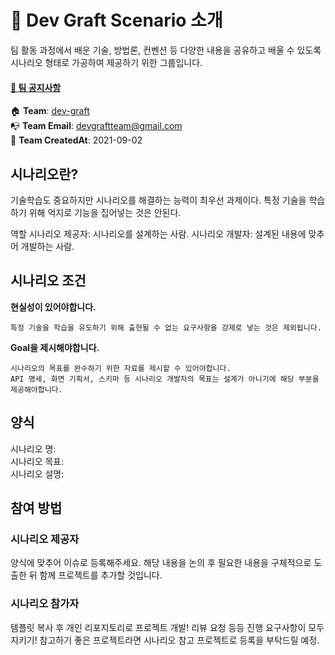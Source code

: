 
# 📖️️ Dev Graft Scenario 소개
팀 활동 과정에서 배운 기술, 방법론, 컨벤션 등 다양한 내용을 공유하고 배울 수 있도록 시나리오 형태로 가공하여 제공하기 위한 그룹입니다.

#### [📌 팀 공지사항](https://github.com/dev-graft/.github/wiki/%ED%8C%80-%EA%B3%B5%EC%A7%80%EC%82%AC%ED%95%AD)

:house: **Team**: [dev-graft](https://github.com/dev-graft)  
📭 **Team Email**: devgraftteam@gmail.com <br>
🎂 **Team CreatedAt**: 2021-09-02 <br> 

## 시나리오란?
기술학습도 중요하지만 시나리오를 해결하는 능력이 최우선 과제이다.
특정 기술을 학습하기 위해 억지로 기능을 집어넣는 것은 안된다.

역할
시나리오 제공자: 시나리오를 설계하는 사람.
시나리오 개발자: 설계된 내용에 맞추어 개발하는 사람.

## 시나리오 조건

**현실성이 있어야합니다.**
```
특정 기술을 학습을 유도하기 위해 출현될 수 없는 요구사항을 강제로 넣는 것은 제외됩니다.
```

**Goal을 제시해야합니다.**
```
시나리오의 목표를 완수하기 위한 자료를 제시할 수 있어야합니다.
API 명세, 화면 기획서, 스키마 등 시나리오 개발자의 목표는 설계가 아니기에 해당 부분을 제공해야합니다.
```


## 양식
시나리오 명:  
시나리오 목표:  
시나리오 설명:  

## 참여 방법

### 시나리오 제공자
양식에 맞추어 이슈로 등록해주세요.
해당 내용을 논의 후 필요한 내용을 구체적으로 도출한 뒤 함께 프로젝트를 추가할 것입니다.

### 시나리오 참가자
템플릿 복사 후 개인 리포지토리로 프로젝트 개발!
리뷰 요청 등등 진행
요구사항이 모두 지키기!
참고하기 좋은 프로젝트라면 시나리오 참고 프로젝트로 등록을 부탁드릴 예정.
